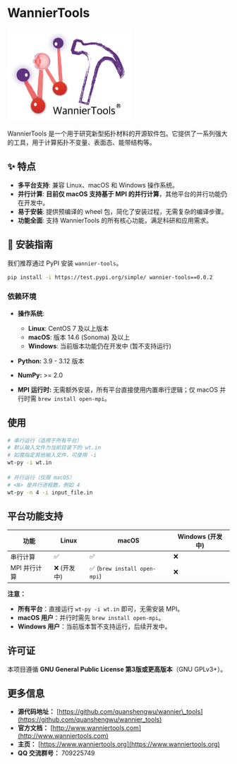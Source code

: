 # WannierTools

![wanniertools-logo](wt-logo.jpg)

WannierTools 是一个用于研究新型拓扑材料的开源软件包。它提供了一系列强大的工具，用于计算拓扑不变量、表面态、能带结构等。

## ✨ 特点

* **多平台支持**: 兼容 Linux、macOS 和 Windows 操作系统。
* **并行计算**: **目前仅 macOS 支持基于 MPI 的并行计算**，其他平台的并行功能仍在开发中。
* **易于安装**: 提供预编译的 wheel 包，简化了安装过程，无需复杂的编译步骤。
* **功能全面**: 支持 WannierTools 的所有核心功能，满足科研和应用需求。

## 🚀 安装指南

我们推荐通过 PyPI 安装 `wannier-tools`。

```bash
pip install -i https://test.pypi.org/simple/ wannier-tools==0.0.2
```

### 依赖环境

* **操作系统**:

  * **Linux**: CentOS 7 及以上版本
  * **macOS**: 版本 14.6 (Sonoma) 及以上
  * **Windows**: 当前版本功能仍在开发中 (暂不支持运行)
* **Python:** 3.9 - 3.12 版本
* **NumPy:** >= 2.0
* **MPI 运行时:** 无需额外安装，所有平台直接使用内置串行逻辑；仅 macOS 并行时需 `brew install open-mpi`。

## 使用

```bash
# 串行运行（适用于所有平台）
# 默认输入文件为当前目录下的 wt.in
# 如需指定其他输入文件，可使用 -i
wt-py -i wt.in

# 并行运行（仅限 macOS）
# <N> 是并行进程数，例如 4
wt-py -n 4 -i input_file.in
```

## 平台功能支持

| 功能       | Linux   | macOS                       | Windows (开发中) |
| -------- | ------- | --------------------------- | ------------- |
| 串行计算     | ✅       | ✅                           | ❌             |
| MPI 并行计算 | ❌ (开发中) | ✅ (`brew install open-mpi`) | ❌             |

**注意：**

* **所有平台**：直接运行 `wt-py -i wt.in` 即可，无需安装 MPI。
* **macOS 用户**：并行时需先 `brew install open-mpi`。
* **Windows 用户**：当前版本暂不支持运行，后续开发中。

## 许可证

本项目遵循 **GNU General Public License 第3版或更高版本**（GNU GPLv3+）。

## 更多信息

* **源代码地址：** [https://github.com/quanshengwu/wannier\_tools](https://github.com/quanshengwu/wannier_tools)
* **官方文档：** [http://www.wanniertools.com](http://www.wanniertools.com)
* **主页：** [https://www.wanniertools.org](https://www.wanniertools.org)
* **QQ 交流群号：** 709225749
